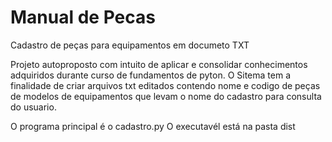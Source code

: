 # Manual de Pecas
 Cadastro de peças para equipamentos em documeto TXT

 Projeto autoproposto com intuito de aplicar e consolidar conhecimentos
 adquiridos durante curso de fundamentos de pyton.
 O Sitema tem a finalidade de criar arquivos txt editados contendo
 nome e codigo de peças de modelos de equipamentos que levam o nome do cadastro
 para consulta do usuario.

O programa principal é o cadastro.py
O executavél está na pasta dist
